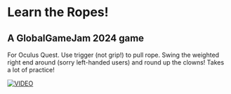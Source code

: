 # Learn the Ropes!
## A GlobalGameJam 2024 game 

For Oculus Quest.
Use trigger (not grip!) to pull rope. Swing the weighted right end around (sorry left-handed users) and round up the clowns! Takes a lot of practice!

[![VIDEO](https://img.youtube.com/vi/ANdkfSoLNp4/0.jpg)](https://www.youtube.com/watch?v=ANdkfSoLNp4)
